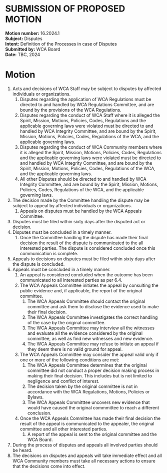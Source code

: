 # SUBMISSION OF PROPOSED MOTION

**Motion number:** 16.2024.1  
**Subject:** Disputes  
**Intent:** Definition of the Processes in case of Disputes  
**Submitted by:** WCA Board  
**Date:** TBC, 2024  

# Motion

1. Acts and decisions of WCA Staff may be subject to disputes by affected individuals or organizations.
   1. Disputes regarding the application of WCA Regulations must be directed to and handled by WCA Regulations Committee, and are bound by the provisions of the WCA Regulations.
   2. Disputes regarding the conduct of WCA Staff where it is alleged the Spirit, Mission, Motions, Policies, Codes, Regulations and the applicable governing laws were violated must be directed to and handled by WCA Integrity Committee, and are bound by the Spirit, Mission, Motions, Policies, Codes, Regulations of the WCA, and the applicable governing laws.
   3. Disputes regarding the conduct of WCA Community members where it is alleged the Spirit, Mission, Motions, Policies, Codes, Regulations and the applicable governing laws were violated must be directed to and handled by WCA Integrity Committee, and are bound by the Spirit, Mission, Motions, Policies, Codes, Regulations of the WCA, and the applicable governing laws. 
   4. All other Disputes should be directed to and handled by WCA Integrity Committee, and are bound by the Spirit, Mission, Motions, Policies, Codes, Regulations of the WCA, and the applicable governing laws.
2. The decision made by the Committee handling the dispute may be subject to appeal by affected individuals or organizations.
   1. Appeals on disputes must be handled by the WCA Appeals Committee.
3. Disputes must be filed within sixty days after the disputed act or decision.
4. Disputes must be concluded in a timely manner.
   1. Once the Committee handling the dispute has made their final decision the result of the dispute is communicated to the all interested parties. The dispute is considered concluded once this communication is complete.
5. Appeals to decisions on disputes must be filed within sixty days after the dispute is concluded.
6. Appeals must be concluded in a timely manner.
   1. An appeal is considered concluded when the outcome has been communicated to all interested parties as per 6.4.
   2. The WCA Appeals Committee initiates the appeal by consulting the public evidence and, if applicable, the report of the original committee.
      1. The WCA Appeals Committee should contact the original committee and ask them to disclose the evidence used to make their final decision.
      2. The WCA Appeals Committee investigates the correct handling of the case by the original committee.
      3. The WCA Appeals Committee may interview all the witnesses and evaluate all the evidence considered by the original committee, as well as find new witnesses and new evidence.
      4. The WCA Appeals Committee may refuse to initiate an appeal if they deem there is no valid ground for appeal.
   3. The WCA Appeals Committee may consider the appeal valid only if one or more of the following conditions are met:
      1. The WCA Appeals Committee determines that the original committee did not conduct a proper decision making process in making their final decision. This includes but is not limited to negligence and conflict of interest.
      2. The decision taken by the original committee is not in accordance with the WCA Regulations, Motions, Policies or Bylaws.
      3. The WCA Appeals Committtee uncovers new evidence that would have caused the original commmittee to reach a different conclusion.
   4. Once the WCA Appeals Committee has made their final decision the result of the appeal is communicated to the appealer, the original committee and all other interested parties.
      1. A report of the appeal is sent to the original committee and the WCA Board. 
7. During the process of disputes and appeals all involved parties should be heard.
8. The decisions on disputes and appeals will take immediate effect and all WCA Community members must take all necessary actions to ensure that the decisions come into effect.
